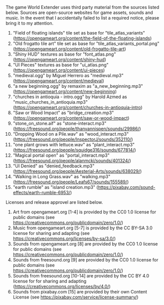 The game World Extender uses third party material from the sources listed below.
Sources are open-source websites for game assets, sounds and music.
In the event that I accidentally failed to list a required notice, please bring it to my attention.

1. "Field of floating islands" tile set as base for "tile_atlas_variants" (https://opengameart.org/content/the-field-of-the-floating-islands)
2. "Old frogatto tile art" tile set as base for "tile_atlas_variants_portal.png"(https://opengameart.org/content/old-frogatto-tile-art)
3. "Shiny HUD" textures as base for "font_atlas.png" (https://opengameart.org/content/shiny-hud)
4. "UI Pieces" textures as base for "ui_atlas.png" (https://opengameart.org/content/ui-pieces)
5. "medieval.ogg" by Miguel Herrero as "medieval.mp3" (https://opengameart.org/content/medieval)
6. "a new beginning.ogg" by remaxim as "a_new_beginning.mp3" (https://opengameart.org/content/new-beginning)
7. "churches in antioquia - intro.ogg" by Harold Azmed as "music_churches_in_antioquia.mp3" (https://opengameart.org/content/churches-in-antioquia-intro)
8. "Saw or Wood Impact" as "bridge_creation.mp3" (https://opengameart.org/content/saw-or-wood-impact)
9. "stone_on_stone.aif" as "stone-interact.mp3" (https://freesound.org/people/thanvannispen/sounds/29986/)
10. "Dropping Wood on a Pile.wav" as "wood_interact.mp3" (https://freesound.org/people/InspectorJ/sounds/352110/)
11. "one plant grows with lettuce.wav" as "plant_interact.mp3" (https://freesound.org/people/squidge316/sounds/677814/)
12. "Magical portal open" as "portal_interact.mp3" (https://freesound.org/people/alanmcki/sounds/401324/)
13. "UI Denied" as "denied_feedback.mp3" (https://freesound.org/people/Aesterial-Arts/sounds/638029/)
14. "Walking in Long Grass.wav" as "walking.mp3" (https://freesound.org/people/Leafs67/sounds/155589/)
15. "earth rumble" as "island creation.mp3" (https://pixabay.com/sound-effects/earth-rumble-6953/)

Licenses and release approvel are listed below.

1. Art from opengameart.org [1-4] is provided by the CC0 1.0 license for public domains (see https://creativecommons.org/publicdomain/zero/1.0/)
2. Music from opengameart.org [5-7] is provided by the CC BY-SA 3.0 license for sharing and adapting (see https://creativecommons.org/licenses/by-sa/3.0/)
3. Sounds from opengameart.org [8] are provided by the CC0 1.0 license for public domains (see https://creativecommons.org/publicdomain/zero/1.0/)
4. Sounds from freesound.org [9] are provided by the CC0 1.0 license for public domains (see https://creativecommons.org/publicdomain/zero/1.0/) 
5. Sounds from freesound.org [10-14] are provided by the CC BY 4.0 license for for sharing and adapting (https://creativecommons.org/licenses/by/4.0/)
6. Sounds from pixabay.com [15] are provided by their own Content License (see https://pixabay.com/service/license-summary/)